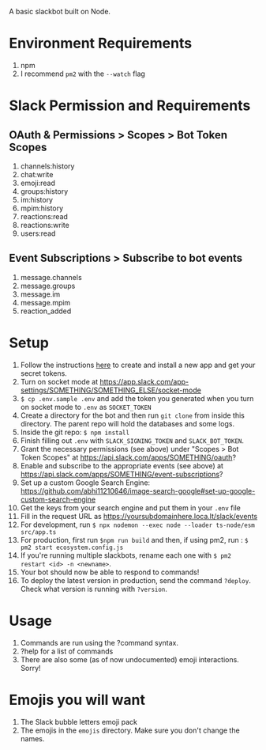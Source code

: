A basic slackbot built on Node.

# Environment Requirements
1) npm
1) I recommend `pm2` with the `--watch` flag

# Slack Permission and Requirements
## OAuth & Permissions > Scopes > Bot Token Scopes
1) channels:history
1) chat:write
1) emoji:read
1) groups:history
1) im:history
1) mpim:history
1) reactions:read
1) reactions:write
1) users:read

## Event Subscriptions > Subscribe to bot events
1) message.channels
1) message.groups
1) message.im
1) message.mpim
1) reaction_added

# Setup
1) Follow the instructions [here](https://slack.dev/bolt-python/tutorial/getting-started) to create and install a new app and get your secret tokens.
1) Turn on socket mode at https://app.slack.com/app-settings/SOMETHING/SOMETHING_ELSE/socket-mode
1) `$ cp .env.sample .env` and add the token you generated when you turn on socket mode to `.env` as `SOCKET_TOKEN`
1) Create a directory for the bot and then run `git clone` from inside this directory. The parent repo will hold the databases and some logs.
1) Inside the git repo: `$ npm install`
1) Finish filling out `.env` with `SLACK_SIGNING_TOKEN` and `SLACK_BOT_TOKEN`.
1) Grant the necessary permissions (see above) under "Scopes > Bot Token Scopes" at https://api.slack.com/apps/SOMETHING/oauth?
1) Enable and subscribe to the appropriate events (see above) at https://api.slack.com/apps/SOMETHING/event-subscriptions?
1) Set up a custom Google Search Engine: https://github.com/abhi11210646/image-search-google#set-up-google-custom-search-engine
1) Get the keys from your search engine and put them in your `.env` file
1) Fill in the request URL as https://yoursubdomainhere.loca.lt/slack/events
1) For development, run `$ npx nodemon --exec node --loader ts-node/esm src/app.ts`
1) For production, first run `$npm run build` and then, if using pm2, run : `$ pm2 start ecosystem.config.js`
1) If you're running multiple slackbots, rename each one with `$ pm2 restart <id> -n <newname>`.
1) Your bot should now be able to respond to commands!
1) To deploy the latest version in production, send the command `?deploy`. Check what version is running with `?version`.

# Usage
1) Commands are run using the ?command syntax.
1) ?help for a list of commands
1) There are also some (as of now undocumented) emoji interactions. Sorry!


# Emojis you will want
1) The Slack bubble letters emoji pack
1) The emojis in the `emojis` directory. Make sure you don't change the names.
